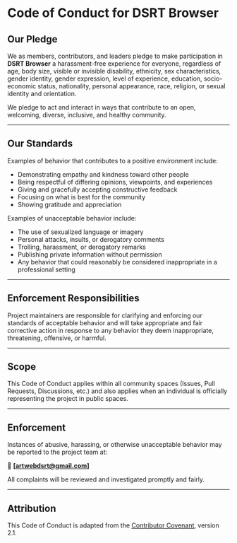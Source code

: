 # Code of Conduct for DSRT Browser

## Our Pledge
We as members, contributors, and leaders pledge to make participation in **DSRT Browser** a harassment-free experience for everyone, regardless of age, body size, visible or invisible disability, ethnicity, sex characteristics, gender identity, gender expression, level of experience, education, socio-economic status, nationality, personal appearance, race, religion, or sexual identity and orientation.

We pledge to act and interact in ways that contribute to an open, welcoming, diverse, inclusive, and healthy community.

---

## Our Standards
Examples of behavior that contributes to a positive environment include:
- Demonstrating empathy and kindness toward other people
- Being respectful of differing opinions, viewpoints, and experiences
- Giving and gracefully accepting constructive feedback
- Focusing on what is best for the community
- Showing gratitude and appreciation

Examples of unacceptable behavior include:
- The use of sexualized language or imagery
- Personal attacks, insults, or derogatory comments
- Trolling, harassment, or derogatory remarks
- Publishing private information without permission
- Any behavior that could reasonably be considered inappropriate in a professional setting

---

## Enforcement Responsibilities
Project maintainers are responsible for clarifying and enforcing our standards of acceptable behavior and will take appropriate and fair corrective action in response to any behavior they deem inappropriate, threatening, offensive, or harmful.

---

## Scope
This Code of Conduct applies within all community spaces (Issues, Pull Requests, Discussions, etc.) and also applies when an individual is officially representing the project in public spaces.

---

## Enforcement
Instances of abusive, harassing, or otherwise unacceptable behavior may be reported to the project team at:

📧 **[artwebdsrt@gmail.com]**

All complaints will be reviewed and investigated promptly and fairly.

---

## Attribution
This Code of Conduct is adapted from the [Contributor Covenant](https://www.contributor-covenant.org), version 2.1.
